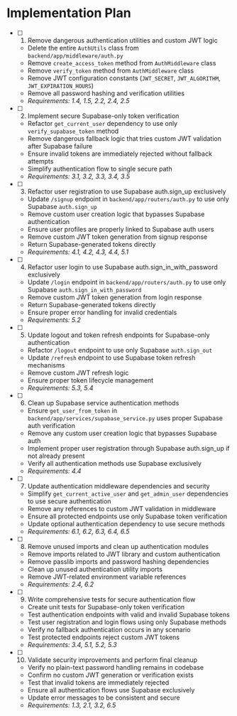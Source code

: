 # Implementation Plan

- [ ] 1. Remove dangerous authentication utilities and custom JWT logic
  - Delete the entire `AuthUtils` class from `backend/app/middleware/auth.py`
  - Remove `create_access_token` method from `AuthMiddleware` class
  - Remove `verify_token` method from `AuthMiddleware` class  
  - Remove JWT configuration constants (`JWT_SECRET`, `JWT_ALGORITHM`, `JWT_EXPIRATION_HOURS`)
  - Remove all password hashing and verification utilities
  - _Requirements: 1.4, 1.5, 2.2, 2.4, 2.5_

- [ ] 2. Implement secure Supabase-only token verification
  - Refactor `get_current_user` dependency to use only `verify_supabase_token` method
  - Remove dangerous fallback logic that tries custom JWT validation after Supabase failure
  - Ensure invalid tokens are immediately rejected without fallback attempts
  - Simplify authentication flow to single secure path
  - _Requirements: 3.1, 3.2, 3.3, 3.4, 3.5_

- [ ] 3. Refactor user registration to use Supabase auth.sign_up exclusively
  - Update `/signup` endpoint in `backend/app/routers/auth.py` to use only Supabase `auth.sign_up`
  - Remove custom user creation logic that bypasses Supabase authentication
  - Ensure user profiles are properly linked to Supabase auth users
  - Remove custom JWT token generation from signup response
  - Return Supabase-generated tokens directly
  - _Requirements: 4.1, 4.2, 4.3, 4.4, 5.1_

- [ ] 4. Refactor user login to use Supabase auth.sign_in_with_password exclusively  
  - Update `/login` endpoint in `backend/app/routers/auth.py` to use only Supabase `auth.sign_in_with_password`
  - Remove custom JWT token generation from login response
  - Return Supabase-generated tokens directly
  - Ensure proper error handling for invalid credentials
  - _Requirements: 5.2_

- [ ] 5. Update logout and token refresh endpoints for Supabase-only authentication
  - Refactor `/logout` endpoint to use only Supabase `auth.sign_out`
  - Update `/refresh` endpoint to use Supabase token refresh mechanisms
  - Remove custom JWT refresh logic
  - Ensure proper token lifecycle management
  - _Requirements: 5.3, 5.4_

- [ ] 6. Clean up Supabase service authentication methods
  - Ensure `get_user_from_token` in `backend/app/services/supabase_service.py` uses proper Supabase auth verification
  - Remove any custom user creation logic that bypasses Supabase auth
  - Implement proper user registration through Supabase auth.sign_up if not already present
  - Verify all authentication methods use Supabase exclusively
  - _Requirements: 4.4_

- [ ] 7. Update authentication middleware dependencies and security
  - Simplify `get_current_active_user` and `get_admin_user` dependencies to use secure authentication
  - Remove any references to custom JWT validation in middleware
  - Ensure all protected endpoints use only Supabase token verification
  - Update optional authentication dependency to use secure methods
  - _Requirements: 6.1, 6.2, 6.3, 6.4, 6.5_

- [ ] 8. Remove unused imports and clean up authentication modules
  - Remove imports related to JWT library and custom authentication
  - Remove passlib imports and password hashing dependencies
  - Clean up unused authentication utility imports
  - Remove JWT-related environment variable references
  - _Requirements: 2.4, 6.2_

- [ ] 9. Write comprehensive tests for secure authentication flow
  - Create unit tests for Supabase-only token verification
  - Test authentication endpoints with valid and invalid Supabase tokens
  - Test user registration and login flows using only Supabase methods
  - Verify no fallback authentication occurs in any scenario
  - Test protected endpoints reject custom JWT tokens
  - _Requirements: 3.4, 5.1, 5.2, 5.3_

- [ ] 10. Validate security improvements and perform final cleanup
  - Verify no plain-text password handling remains in codebase
  - Confirm no custom JWT generation or verification exists
  - Test that invalid tokens are immediately rejected
  - Ensure all authentication flows use Supabase exclusively
  - Update error messages to be consistent and secure
  - _Requirements: 1.3, 2.1, 3.2, 6.5_